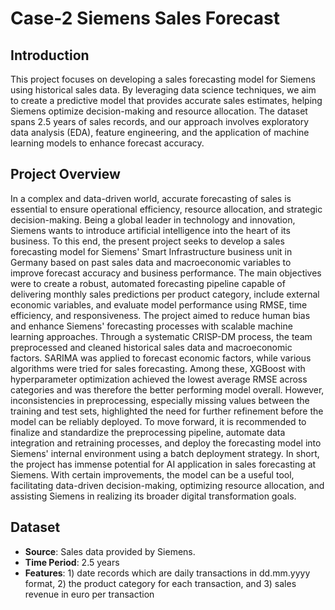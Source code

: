 # Case-2 Siemens Sales Forecast

## Introduction  
This project focuses on developing a sales forecasting model for Siemens using historical sales data. By leveraging data science techniques, we aim to create a predictive model that provides accurate sales estimates, helping Siemens optimize decision-making and resource allocation. The dataset spans 2.5 years of sales records, and our approach involves exploratory data analysis (EDA), feature engineering, and the application of machine learning models to enhance forecast accuracy.  

## Project Overview  
In a complex and data-driven world, accurate forecasting of sales is essential to ensure operational efficiency, resource allocation, and strategic decision-making. Being a global leader in technology and innovation, Siemens wants to introduce artificial intelligence into the heart of its business. To this end, the present project seeks to develop a sales forecasting model for Siemens' Smart Infrastructure business unit in Germany based on past sales data and macroeconomic variables to improve forecast accuracy and business performance.
The main objectives were to create a robust, automated forecasting pipeline capable of delivering monthly sales predictions per product category, include external economic variables, and evaluate model performance using RMSE, time efficiency, and responsiveness. The project aimed to reduce human bias and enhance Siemens' forecasting processes with scalable machine learning approaches.
Through a systematic CRISP-DM process, the team preprocessed and cleaned historical sales data and macroeconomic factors. SARIMA was applied to forecast economic factors, while various algorithms were tried for sales forecasting. Among these, XGBoost with hyperparameter optimization achieved the lowest average RMSE across categories and was therefore the better performing model overall. However, inconsistencies in preprocessing, especially missing values between the training and test sets, highlighted the need for further refinement before the model can be reliably deployed.
To move forward, it is recommended to finalize and standardize the preprocessing pipeline, automate data integration and retraining processes, and deploy the forecasting model into Siemens' internal environment using a batch deployment strategy. 
In short, the project has immense potential for AI application in sales forecasting at Siemens. With certain improvements, the model can be a useful tool, facilitating data-driven decision-making, optimizing resource allocation, and assisting Siemens in realizing its broader digital transformation goals.

## Dataset  
- **Source**: Sales data provided by Siemens.
- **Time Period**: 2.5 years  
- **Features**: 1) date records which are daily transactions in dd.mm.yyyy format, 2)  the product category for each transaction, and 3) sales revenue in euro per transaction
